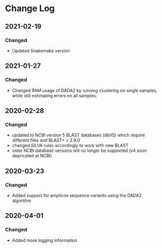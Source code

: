 # Change Log

## 2021-02-19

### Changed
- Updated Snakemake version

## 2021-01-27

### Changed
- Changed RAM usage of DADA2 by running clustering on single samples, while still estimating errors on all samples.

## 2020-02-28

### Changed
- updated to NCBI version 5 BLAST databases (dbV5) which require different files and BLAST+ > 2.9.0
- changed SILVA rules accordingly to work with new BLAST
- older NCBI database versions will no longer be supported (v4 soon depricated at NCBI)

## 2020-03-23

### Changed
- Added support for amplicon sequence variants using the DADA2 algorithm

## 2020-04-01

### Changed
- Added more logging information
